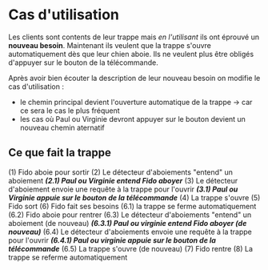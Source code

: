 # Cas d'utilisation
Les clients sont contents de leur trappe mais _en l'utilisant_ ils ont éprouvé un **nouveau besoin**.
Maintenant ils veulent que la trappe s'ouvre automatiquement dès que leur chien aboie.
Ils ne veulent plus être obligés d'appuyer sur le bouton de la télécommande.

Après avoir bien écouter la description de leur nouveau besoin on modifie le cas d'utilisation :
- le chemin principal devient l'ouverture automatique de la trappe 
    -> car ce sera le cas le plus fréquent
- les cas où Paul ou Virginie devront appuyer sur le bouton devient un nouveau chemin aternatif

## Ce que fait la trappe
(1) Fido aboie pour sortir
(2) Le détecteur d'aboiements "entend" un aboiement
  **_(2.1) Paul ou Virginie entend Fido aboyer_**
(3) Le détecteur d'aboiement envoie une requête à la trappe pour l'ouvrir
  **_(3.1) Paul ou Virginie appuie sur le bouton de la télécommande_**
(4) La trappe s'ouvre
(5) Fido sort
(6) Fido fait ses besoins
  (6.1) la trappe se ferme automatiquement
  (6.2) Fido aboie pour rentrer
  (6.3) Le détecteur d'aboiements "entend" un aboiement (de nouveau)
    **_(6.3.1) Paul ou virginie entend Fido aboyer (de nouveau)_**
  (6.4) Le détecteur d'aboiements envoie une requête à la trappe pour l'ouvrir
    **_(6.4.1) Paul ou virginie appuie sur le bouton de la télécommande_**
  (6.5) La trappe s'ouvre (de nouveau)
(7) Fido rentre
(8) La trappe se referme automatiquement



